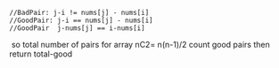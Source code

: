 ```
//BadPair: j-i != nums[j] - nums[i]
//GoodPair: j-i == nums[j] - nums[i]
//GoodPair  j-nums[j] == i-nums[i]
```
​
so total number of pairs for array nC2= n(n-1)/2
count good pairs then return total-good
